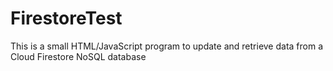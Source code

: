 # FirestoreTest
This is a small HTML/JavaScript program to update and retrieve data from a Cloud Firestore NoSQL database
